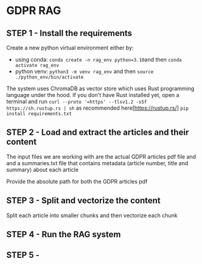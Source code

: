 # GDPR RAG 

## STEP 1 - Install the requirements
Create a new python virtual environment either by:
- using conda: `conda create -n rag_env python=3.10`and then `conda activate rag_env` 
- python venv: `python3 -m venv rag_env` and then `source ./python_env/bin/activate`

The system uses ChromaDB as vector store which uses Rust programming language under the hood.
If you don't have Rust installed yet, open a terminal and run `curl --proto '=https' --tlsv1.2 -sSf https://sh.rustup.rs | sh` as recommended here[https://rustup.rs/]
`pip install requirements.txt`

## STEP 2 - Load and extract the articles and their content
The input files we are working with are the actual GDPR articles pdf file and and a summaries.txt file that contains metadata (article number, title and summary) about each article 

Provide the absolute path for both the GDPR articles pdf

## STEP 3 - Split and vectorize the content
Split each article into smaller chunks and then vectorize each chunk

## STEP 4 - Run the RAG system


## STEP 5 - 
